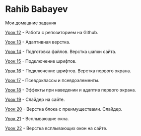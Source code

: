 

# Rahib Babayev
Мои домашние задания

[Урок 12](https://ruhheeb.github.io/lesson_12/ "Моя готовая домашка") - Работа с репозиторием на Github.


[Урок 13](https://ruhheeb.github.io/lesson_13/ "Моя готовая домашка") - Адаптивная верстка.


[Урок 14](https://ruhheeb.github.io/lesson_14/ "Моя готовая домашка") - Подготовка файлов. Верстка шапки сайта.


[Урок 15](https://ruhheeb.github.io/lesson_15/ "Моя готовая домашка") - Подключение шрифтов.


[Урок 16](https://ruhheeb.github.io/lesson_16/ "Моя готовая домашка") - Подключение шрифтов. Верстка первого экрана.


[Урок 17](https://ruhheeb.github.io/lesson_17/ "Моя готовая домашка") - Псевдоклассы и псевдоэлементы.


[Урок 18](https://ruhheeb.github.io/lesson_18/ "Моя готовая домашка") - Эффекты при наведении и адаптив первого экрана.


[Урок 19](https://ruhheeb.github.io/lesson_19/ "Моя готовая домашка") - Слайдер на сайте.


[Урок 20](https://ruhheeb.github.io/lesson_20/ "Моя готовая домашка") - Верстка блока с преимуществами. Слайдер.


[Урок 21](https://ruhheeb.github.io/lesson_21/ "Моя готовая домашка") - Всплывающие окна.


[Урок 22](https://ruhheeb.github.io/lesson_22/ "Моя готовая домашка") - Верстка всплывающих окон на сайте.


